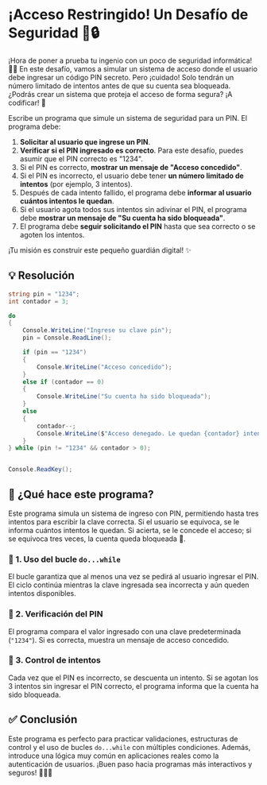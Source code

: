 # ¡Acceso Restringido! Un Desafío de Seguridad 🚫🔒

¡Hora de poner a prueba tu ingenio con un poco de seguridad informática! 🕵️‍♀️ En este desafío, vamos a simular un sistema de acceso donde el usuario debe ingresar un código PIN secreto. Pero ¡cuidado! Solo tendrán un número limitado de intentos antes de que su cuenta sea bloqueada. ¿Podrás crear un sistema que proteja el acceso de forma segura? ¡A codificar! 🚀

Escribe un programa que simule un sistema de seguridad para un PIN. El programa debe:

1.  **Solicitar al usuario que ingrese un PIN**.
2.  **Verificar si el PIN ingresado es correcto**. Para este desafío, puedes asumir que el PIN correcto es "1234".
3.  Si el PIN es correcto, **mostrar un mensaje de "Acceso concedido"**.
4.  Si el PIN es incorrecto, el usuario debe tener **un número limitado de intentos** (por ejemplo, 3 intentos).
5.  Después de cada intento fallido, el programa debe **informar al usuario cuántos intentos le quedan**.
6.  Si el usuario agota todos sus intentos sin adivinar el PIN, el programa debe **mostrar un mensaje de "Su cuenta ha sido bloqueada"**.
7.  El programa debe **seguir solicitando el PIN** hasta que sea correcto o se agoten los intentos.

¡Tu misión es construir este pequeño guardián digital! ✨

## 💡 Resolución

```csharp
string pin = "1234";
int contador = 3;

do
{
    Console.WriteLine("Ingrese su clave pin");
    pin = Console.ReadLine();

    if (pin == "1234")
    {
        Console.WriteLine("Acceso concedido");
    }
    else if (contador == 0)
    {
        Console.WriteLine("Su cuenta ha sido bloqueada");
    }
    else
    {
        contador--;
        Console.WriteLine($"Acceso denegado. Le quedan {contador} intentos");
    }
} while (pin != "1234" && contador > 0);


Console.ReadKey();
```

## 🧠 ¿Qué hace este programa?

Este programa simula un sistema de ingreso con PIN, permitiendo hasta tres intentos para escribir la clave correcta. Si el usuario se equivoca, se le informa cuántos intentos le quedan. Si acierta, se le concede el acceso; si se equivoca tres veces, la cuenta queda bloqueada 🔐.

### 🔁 1. Uso del bucle `do...while`

El bucle garantiza que al menos una vez se pedirá al usuario ingresar el PIN. El ciclo continúa mientras la clave ingresada sea incorrecta y aún queden intentos disponibles.

### 🔐 2. Verificación del PIN

El programa compara el valor ingresado con una clave predeterminada (`"1234"`). Si es correcta, muestra un mensaje de acceso concedido.

### 🚫 3. Control de intentos

Cada vez que el PIN es incorrecto, se descuenta un intento. Si se agotan los 3 intentos sin ingresar el PIN correcto, el programa informa que la cuenta ha sido bloqueada.

## ✅ Conclusión

Este programa es perfecto para practicar validaciones, estructuras de control y el uso de bucles `do...while` con múltiples condiciones. Además, introduce una lógica muy común en aplicaciones reales como la autenticación de usuarios. ¡Buen paso hacia programas más interactivos y seguros! 🧑‍💻🔁
